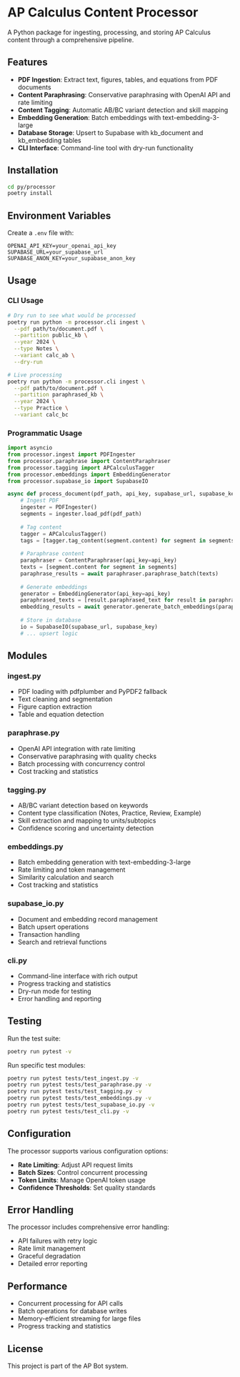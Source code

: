 # AP Calculus Content Processor

A Python package for ingesting, processing, and storing AP Calculus content through a comprehensive pipeline.

## Features

- **PDF Ingestion**: Extract text, figures, tables, and equations from PDF documents
- **Content Paraphrasing**: Conservative paraphrasing with OpenAI API and rate limiting
- **Content Tagging**: Automatic AB/BC variant detection and skill mapping
- **Embedding Generation**: Batch embeddings with text-embedding-3-large
- **Database Storage**: Upsert to Supabase with kb_document and kb_embedding tables
- **CLI Interface**: Command-line tool with dry-run functionality

## Installation

```bash
cd py/processor
poetry install
```

## Environment Variables

Create a `.env` file with:

```env
OPENAI_API_KEY=your_openai_api_key
SUPABASE_URL=your_supabase_url
SUPABASE_ANON_KEY=your_supabase_anon_key
```

## Usage

### CLI Usage

```bash
# Dry run to see what would be processed
poetry run python -m processor.cli ingest \
  --pdf path/to/document.pdf \
  --partition public_kb \
  --year 2024 \
  --type Notes \
  --variant calc_ab \
  --dry-run

# Live processing
poetry run python -m processor.cli ingest \
  --pdf path/to/document.pdf \
  --partition paraphrased_kb \
  --year 2024 \
  --type Practice \
  --variant calc_bc
```

### Programmatic Usage

```python
import asyncio
from processor.ingest import PDFIngester
from processor.paraphrase import ContentParaphraser
from processor.tagging import APCalculusTagger
from processor.embeddings import EmbeddingGenerator
from processor.supabase_io import SupabaseIO

async def process_document(pdf_path, api_key, supabase_url, supabase_key):
    # Ingest PDF
    ingester = PDFIngester()
    segments = ingester.load_pdf(pdf_path)
    
    # Tag content
    tagger = APCalculusTagger()
    tags = [tagger.tag_content(segment.content) for segment in segments]
    
    # Paraphrase content
    paraphraser = ContentParaphraser(api_key=api_key)
    texts = [segment.content for segment in segments]
    paraphrase_results = await paraphraser.paraphrase_batch(texts)
    
    # Generate embeddings
    generator = EmbeddingGenerator(api_key=api_key)
    paraphrased_texts = [result.paraphrased_text for result in paraphrase_results]
    embedding_results = await generator.generate_batch_embeddings(paraphrased_texts)
    
    # Store in database
    io = SupabaseIO(supabase_url, supabase_key)
    # ... upsert logic
```

## Modules

### ingest.py
- PDF loading with pdfplumber and PyPDF2 fallback
- Text cleaning and segmentation
- Figure caption extraction
- Table and equation detection

### paraphrase.py
- OpenAI API integration with rate limiting
- Conservative paraphrasing with quality checks
- Batch processing with concurrency control
- Cost tracking and statistics

### tagging.py
- AB/BC variant detection based on keywords
- Content type classification (Notes, Practice, Review, Example)
- Skill extraction and mapping to units/subtopics
- Confidence scoring and uncertainty detection

### embeddings.py
- Batch embedding generation with text-embedding-3-large
- Rate limiting and token management
- Similarity calculation and search
- Cost tracking and statistics

### supabase_io.py
- Document and embedding record management
- Batch upsert operations
- Transaction handling
- Search and retrieval functions

### cli.py
- Command-line interface with rich output
- Progress tracking and statistics
- Dry-run mode for testing
- Error handling and reporting

## Testing

Run the test suite:

```bash
poetry run pytest -v
```

Run specific test modules:

```bash
poetry run pytest tests/test_ingest.py -v
poetry run pytest tests/test_paraphrase.py -v
poetry run pytest tests/test_tagging.py -v
poetry run pytest tests/test_embeddings.py -v
poetry run pytest tests/test_supabase_io.py -v
poetry run pytest tests/test_cli.py -v
```

## Configuration

The processor supports various configuration options:

- **Rate Limiting**: Adjust API request limits
- **Batch Sizes**: Control concurrent processing
- **Token Limits**: Manage OpenAI token usage
- **Confidence Thresholds**: Set quality standards

## Error Handling

The processor includes comprehensive error handling:

- API failures with retry logic
- Rate limit management
- Graceful degradation
- Detailed error reporting

## Performance

- Concurrent processing for API calls
- Batch operations for database writes
- Memory-efficient streaming for large files
- Progress tracking and statistics

## License

This project is part of the AP Bot system.
